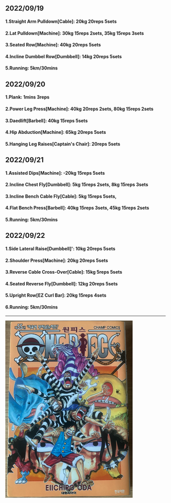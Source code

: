## 2022/09/19
#### 1.Straight Arm Pulldown\[Cable\]: 20kg 20reps 5sets
#### 2.Lat Pulldown\[Machine\]: 30kg 15reps 2sets, 35kg 15reps 3sets
#### 3.Seated Row\[Machine\]: 40kg 20reps 5sets
#### 4.Incline Dumbbel Row\[Dumbbell\]: 14kg 20reps 5sets
#### 5.Running: 5km/30mins

## 2022/09/20
#### 1.Plank: 1mins 3reps
#### 2.Power Leg Press\[Machine\]: 40kg 20reps 2sets, 80kg 15reps 2sets
#### 3.Daedlift\[Barbell\]: 40kg 15reps 5sets
#### 4.Hip Abduction\[Machine\]: 65kg 20reps 5sets
#### 5.Hanging Leg Raises\[Captain's Chair\]: 20reps 5sets

## 2022/09/21
#### 1.Assisted Dips\[Machine\]: -20kg 15reps 5sets
#### 2.Incline Chest Fly\[Dumbbell\]: 5kg 15reps 2sets, 8kg 15reps 3sets
#### 3.Incline Bench Cable Fly\[Cable\]: 5kg 15reps 5sets,
#### 4.Flat Bench Press\[Barbell\]: 40kg 15reps 3sets, 45kg 15reps 2sets
#### 5.Running: 5km/30mins

## 2022/09/22
#### 1.Side Lateral Raise\[Dumbbell\]': 10kg 20reps 5sets
#### 2.Shoulder Press\[Machine\]: 20kg 20reps 5sets
#### 3.Reverse Cable Cross-Over\[Cable\]: 15kg 5reps 5sets
#### 4.Seated Reverse Fly\[Dumbbell\]: 12kg 20reps 5sets
#### 5.Upright Row\[EZ Curl Bar\]: 20kg 15reps 4sets
#### 6.Running: 5km/30mins

---
<img src='../_resources/__055.png' width='400px' />
